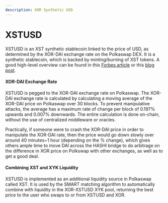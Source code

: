 ```yaml
---
description: XOR Synthetic USD
---
```


# XSTUSD

XSTUSD is an XST synthetic stablecoin linked to the price of USD, as determined by the XOR-DAI exchange rate on the Polkaswap DEX. It is a synthetic stablecoin, which is backed by minting/burning of XST tokens. A good high-level overview can be found in this [Forbes article](https://www.forbes.com/sites/tatianakoffman/2021/11/23/the-rise-of-decentralized-money-on-polkadotnew-algorithmic-stablecoin-launches-on-sora/?sh=7341b64131bc) or this [blog post](https://medium.com/@polkaswapcommunitycollective/xst-synthetic-assets-and-the-launch-of-xstusd-fee262c63acd).

#### XOR-DAI Exchange Rate

XSTUSD is pegged to the XOR-DAI exchange rate on Polkaswap. The XOR-DAI exchange rate is calculated by calculating a moving average of the XOR-DAI price on Polkaswap over 30 blocks. To prevent manipulative attacks, the average has a maximum rate of change per block of 0.197% upwards and 0.007% downwards. The entire calculation is done on-chain, without the use of centralized middleware or oracles.

Practically, if someone were to crash the XOR-DAI price in order to manipulate the XOR-DAI rate, then the price would go down slowly over around 40 minutes\~1 hour (depending on the % change), which gives others ample time to move DAI across the HASHI bridge to do arbitrage on the difference in XOR price on Polkswap with other exchanges, as well as to get a good deal.

#### Combining XST and XYK Liquidity

XSTUSD is implemented as an additional liquidity source in Polkaswap called XST. It is used by the SMART matching algorithm to automatically combine with liquidity in the XOR-XSTUSD XYK pool, returning the best price to the user who swaps to or from XSTUSD and XOR.
